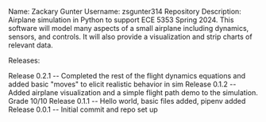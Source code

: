 Name: Zackary Gunter
Username: zsgunter314
Repository Description: Airplane simulation in Python to support ECE 5353 Spring 2024.  This software will model many aspects of a small airplane including dynamics, sensors, and controls.  It will also provide a visualization and strip charts of relevant data.

Releases:

Release 0.2.1 -- Completed the rest of the flight dynamics equations and added basic "moves" to elicit realistic behavior in sim
Release 0.1.2 -- Added airplane visualization and a simple flight path demo to the simulation. Grade 10/10
Release 0.1.1 -- Hello world, basic files added, pipenv added
Release 0.0.1 -- Initial commit and repo set up
